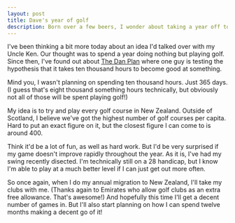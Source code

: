 ```yaml
---
layout: post
title: Dave's year of golf
description: Born over a few beers, I wonder about taking a year off to play golf. Sounds like fun!
---
```

I've been thinking a bit more today about an idea I'd talked over with my Uncle Ken. Our thought was to spend a year doing nothing but playing golf. Since then, I've found out about [The Dan Plan](http://thedanplan.com) where one guy is testing the hypothesis that it takes ten thousand hours to become good at something.

Mind you, I wasn't planning on spending ten thousand hours. Just 365 days. (I guess that's eight thousand something hours technically, but obviously not all of those will be spent playing golf!)

My idea is to try and play every golf course in New Zealand. Outside of Scotland, I believe we've got the highest number of golf courses per capita. Hard to put an exact figure on it, but the closest figure I can come to is around 400.

Think it'd be a lot of fun, as well as hard work. But I'd be very surprised if my game doesn't improve rapidly throughout the year. As it is, I've had my swing recently disected. I'm technically still on a 28 handicap, but I know I'm able to play at a much better level if I can just get out more often.

So once again, when I do my annual migration to New Zealand, I'll take my clubs with me. (Thanks again to Emirates who allow golf clubs as an extra free allowance. That's awesome!) And hopefully this time I'll get a decent number of games in. But I'll also start planning on how I can spend twelve months making a decent go of it!